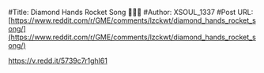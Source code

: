#Title: Diamond Hands Rocket Song 💎👐🚀
#Author: XSOUL_1337
#Post URL: [https://www.reddit.com/r/GME/comments/lzckwt/diamond_hands_rocket_song/](https://www.reddit.com/r/GME/comments/lzckwt/diamond_hands_rocket_song/)


https://v.redd.it/5739c7r1ghl61